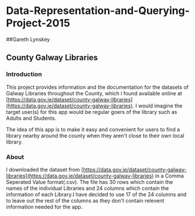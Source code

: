 # Data-Representation-and-Querying-Project-2015

##Gareth Lynskey

## County Galway Libraries

### Introduction
This project provides information and the documentation for the datasets of Galway Libraries throughout the County, which i found available online at [https://data.gov.ie/dataset/county-galway-libraries](https://data.gov.ie/dataset/county-galway-libraries).
I would imagine the target user(s) for this app would be regular goers of the library such as Adults and Students. 

The idea of this app is to make it easy and convenient for users to find a library nearby around the county when they aren't close to their own local library.

### About
I downloaded the dataset from [https://data.gov.ie/dataset/county-galway-libraries](https://data.gov.ie/dataset/county-galway-libraries) in a Comma Seperated Value format(.csv). The file has 30 rows which contain the names of the individual Libraries and 24 columns which contain the information of each Library.I have decided to use 17 of the 24 columns and to leave out the rest of the columns as they don't contain relevent information needed for the app.
